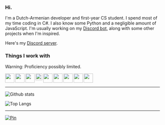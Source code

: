 ### Hi.

I'm a Dutch-Armenian developer and first-year CS student. I spend most of my time coding in C#. I also know some Python and a negligible amount of JavaScript. I'm usually working on my [Discord bot](https://konek0.nl/), along with some other projects when I'm inspired.

Here's my [Discord server](https://discord.gg/xJ2HRxZ).

### Things I work with
Warning: Proficiency possibly limited.

<img align="left" alt="" width="30px" src="https://cdn.worldvectorlogo.com/logos/c--4.svg" />
<img align="left" alt="" width="30px" src="https://upload.wikimedia.org/wikipedia/commons/c/c3/Python-logo-notext.svg" />
<img align="left" alt="" width="30px" src="https://upload.wikimedia.org/wikipedia/commons/6/61/HTML5_logo_and_wordmark.svg" />
<img align="left" alt="" width="22px" src="https://upload.wikimedia.org/wikipedia/commons/d/d5/CSS3_logo_and_wordmark.svg" />
<img align="left" alt="" width="30px" src="https://upload.wikimedia.org/wikipedia/commons/9/99/Unofficial_JavaScript_logo_2.svg" />
<img align="left" alt="" width="30px" src="https://upload.wikimedia.org/wikipedia/commons/c/cf/Lua-Logo.svg" />
<img align="left" alt="" width="30px" src="https://upload.wikimedia.org/wikipedia/commons/5/59/Visual_Studio_Icon_2019.svg" />
<img align="left" alt="" width="30px" src="https://upload.wikimedia.org/wikipedia/commons/9/9a/Visual_Studio_Code_1.35_icon.svg" />
<img alt="" width="30px" src="https://upload.wikimedia.org/wikipedia/commons/9/91/Octicons-mark-github.svg" />

---

![Github stats](https://github-readme-stats.vercel.app/api?username=VACEfron&hide=issues,stars&count_private=true&show_icons=true&theme=radical)

![Top Langs](https://github-readme-stats.vercel.app/api/top-langs/?username=VACEfron&layout=compact&theme=radical)

---

[![Pin](https://github-readme-stats.vercel.app/api/pin/?username=VACEfron&repo=discord-bot-csharp&theme=radical)](https://github.com/VACEfron/Discord-Bot-Csharp)
